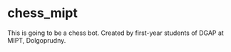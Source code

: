# chess_mipt
This is going to be a chess bot. Created by first-year students of DGAP at MIPT, Dolgoprudny.
